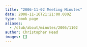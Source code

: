 ```yaml
---
title: "2006-11-02 Meeting Minutes"
date: 2008-11-16T21:21:00.000Z
type: book page
aliases:
  - /club/about/minutes/2006/1102
author: Christopher Head
images: []
---
```


